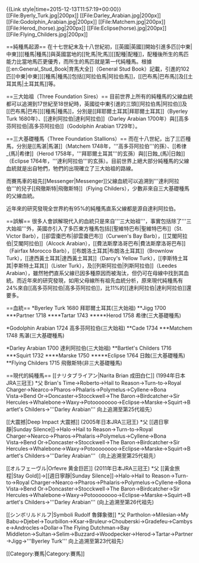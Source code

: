 {{Link style|time=2015-12-13T11:57:19+00:00}}
[[File:Byerly_Turk.jpg|200px]]
[[File:Darley_Arabian.jpg|200px]]
[[File:Godolphin_Arabian.jpg|200px]]
[[File:Matchem.jpg|200px]]
[[File:Herod_(horse).jpg|200px]]
[[File:Eclipse(horse).jpg|200px]]
[[File:Flying_Childers.jpg|200px]]

==純種馬起源==
在十七世紀末及十八世紀初，[[英國|英國]]開始引進多匹[[中東|中東]][[種馬|種馬]]與英國當地的[[牝馬|牝馬]][[配種|配種]]，配種後所生的馬匹能力比當地馬匹更優秀，而所生的馬匹就是第一代純種馬。根據[[:en:General_Stud_Book|育馬大全]]（General Stud Book）記載，引進的102匹[[中東|中東]][[種馬|種馬]]包括[[阿拉伯馬|阿拉伯馬]]，[[巴布馬|巴布馬]]及[[土耳其馬|土耳其馬]]等。

==三大始祖（Three Foundation Sires）==
目前世界上所有的純種馬的父線血統都可以追溯到17世紀至18世紀時，英國從中東引進的三頭[[阿拉伯馬|阿拉伯]]及[[巴布馬|巴布]][[種馬|種馬]]，分別是[[拜耶爾土耳其|拜耶爾土耳其]]（Byerley Turk 1680年）、[[達利阿拉伯|達利阿拉伯]]（Darley Arabian 1700年）與[[高多芬阿拉伯|高多芬阿拉伯]]（Godolphin Arabian 1729年）。

==三大基礎種馬（Three Foundation Stallions）==
而在十八世紀，出了三匹種馬，分別是[[馬湛|馬湛]]（Matchem 1748年，'''高多芬阿拉伯'''的孫）、[[希律_(馬)|希律]]（Herod 1758年，'''拜耶爾土耳其'''的玄孫）與[[日蝕_(馬)|日蝕]]（Eclipse 1764年，'''達利阿拉伯'''的玄孫）。目前世界上絕大部分純種馬的父線血統就是出自牠們，牠們的出現確立了三大始祖的路線。

而賽馬車的祖先[[Messenger|Messenger]]父線血統可以追溯到'''達利阿拉伯'''的兒子[[飛徹斯特|飛徹斯特]]（Flying Childers），少數非來自三大基礎種馬的父線血統。

近年來的研究發現全世界約有95%的純種馬直系父線都是源自達利阿拉伯。

==誤解==
很多人會誤解現代入的血統只是來自'''三大始祖'''，事實包括除了'''三大始祖'''外，英國亦引入了多匹東方種馬包括[[聖維特巴布|聖維特巴布]]（St. Victor Barb），[[卻雲棗巴布|卻雲棗巴布]]（Curwen's Bay Barb），[[艾閣阿拉伯|艾閣阿拉伯]]（Alcock Arabian），[[費法斯摩洛哥巴布|費法斯摩洛哥巴布]]（Fairfax Morocco Barb），[[布朗洛土耳其|布朗洛土耳其]]（Brownlow Turk），[[達西黃土耳其|達西黃土耳其]]（Darcy's Yellow Turk），[[李斯特土耳其|李斯特土耳其]]（Lister Turk），及[[列斯阿拉伯|列斯阿拉伯]]（Leedes Arabian），雖然牠們直系父線已因多種原因而被淘汰，但仍可在母線中找到其血統。而近年來的研究發現，如用父母線所有祖先血統分析，原來現代純種馬有24%來自[[高多芬阿拉伯|高多芬阿拉伯]]，比11%的[[達利阿拉伯|達利阿拉伯]]還要多。

==血統==
*Byerley Turk 1680 拜耶爾土耳其(三大始祖)
**Jigg 1700
***Partner 1718
****Tartar 1743
*****Herod 1758 希律(三大基礎種馬)
 
*Godolphin Arabian 1724 高多芬阿拉伯(三大始祖)
**Cade 1734
***Matchem 1748 馬湛(三大基礎種馬)
 
*Darley Arabian 1700 達利阿拉伯(三大始祖)
**Bartlet's Childers 1716
***Squirt 1732
****Marske 1750
*****Eclipse 1764 日蝕(三大基礎種馬)
**Flying Childers 1715 飛徹斯特(非三大基礎種馬)

==現代的純種馬==
[[ナリタブライアン|Narita Brian 成田白仁]] (1994年日本JRA三冠王)
*父 Brian's Time→Roberto→Hail to Reason→Turn-to→Royal Charger→Nearco→Pharos→Phalaris→Polymelus→Cyllene→Bona Vista→Bend Or→Doncaster→Stocckwell→The Baron→Birdcatcher→Sir Hercules→Whalebone→Waxy→Potoooooooo→Eclipse→Marske→Squirt→Bartlet's Childers→'''Darley Arabian''' 向上追溯至第25代祖先）


[[大震撼|Deep Impact 大震撼]] (2005年日本JRA三冠王)
*父 [[週日寧靜|Sunday Silence]]→Halo→Hail to Reason→Turn-to→Royal Charger→Nearco→Pharos→Phalaris→Polymelus→Cyllene→Bona Vista→Bend Or→Doncaster→Stocckwell→The Baron→Birdcatcher→Sir Hercules→Whalebone→Waxy→Potoooooooo→Eclipse→Marske→Squirt→Bartlet's Childers→'''Darley Arabian'''（向上追溯至第25代祖先）


[[オルフェーヴル|Orfevre 黄金巨匠]] (2011年日本JRA三冠王)
*父 [[黃金旅程|Stay Gold]]→[[週日寧靜|Sunday Silence]]→Halo→Hail to Reason→Turn-to→Royal Charger→Nearco→Pharos→Phalaris→Polymelus→Cyllene→Bona Vista→Bend Or→Doncaster→Stocckwell→The Baron→Birdcatcher→Sir Hercules→Whalebone→Waxy→Potoooooooo→Eclipse→Marske→Squirt→Bartlet's Childers→'''Darley Arabian''' (向上追溯至第26代祖先)


[[シンボリルドルフ|Symboli Rudolf 魯鐸象徵]]
*父 Partholon→Milesian→My Babu→Djebel→Tourbillon→Ksar→Bruleur→Chouberski→Gradefeu→Cambyse→Androcles→Dollar→The Flying Dutchman→Bay Middleton→Sultan→Selim→Buzzard→Woodpecker→Herod→Tartar→Partner→Jigg→'''Byerley Turk''' 向上追溯至第23代祖先）


[[Category:賽馬|Category:賽馬]]